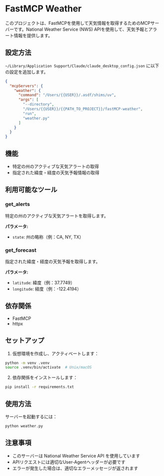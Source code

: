# FastMCP Weather

このプロジェクトは、FastMCPを使用して天気情報を取得するためのMCPサーバーです。National Weather Service (NWS) APIを使用して、天気予報とアラート情報を提供します。

## 設定方法

`~/Library/Application Support/Claude/claude_desktop_config.json` に以下の設定を追加します。

```json
{
  "mcpServers": {
    "weather": {
      "command": "/Users/{{USER}}/.asdf/shims/uv",
      "args": [
        "--directory",
        "/Users/{{USER}}/{{PATH_TO_PROJECT}}/fastMCP-weather",
        "run",
        "weather.py"
      ]
    }
  }
}
```

## 機能

- 特定の州のアクティブな天気アラートの取得
- 指定された緯度・経度の天気予報情報の取得

## 利用可能なツール

### get_alerts

特定の州のアクティブな天気アラートを取得します。

**パラメータ:**

- `state`: 州の略称（例：CA, NY, TX）

### get_forecast

指定された緯度・経度の天気予報を取得します。

**パラメータ:**

- `latitude`: 緯度（例：37.7749）
- `longitude`: 経度（例：-122.4194）

## 依存関係

- FastMCP
- httpx

## セットアップ

1. 仮想環境を作成し、アクティベートします：

  ```bash
  python -m venv .venv
  source .venv/bin/activate  # Unix/macOS
  ```

2. 依存関係をインストールします：

```bash
pip install -r requirements.txt
```

## 使用方法

サーバーを起動するには：

```bash
python weather.py
```

## 注意事項

- このサーバーは National Weather Service API を使用しています
- APIリクエストには適切なUser-Agentヘッダーが必要です
- エラーが発生した場合は、適切なエラーメッセージが返されます

